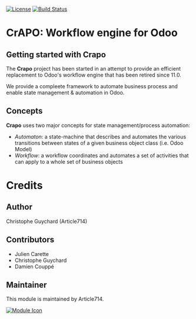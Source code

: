 [![License](https://img.shields.io/badge/licence-LGPL--3-blue.svg)](http://www.gnu.org/licenses/lgpl-3.0-standalone.html)
[![Build Status](https://travis-ci.com/article714/crapo.svg?branch=16.0)](https://travis-ci.com/article714/crapo)

# CrAPO: Workflow engine for Odoo

## Getting started with Crapo

The **Crapo** project has been started in an attempt to provide an efficient replacement to Odoo's workflow engine that has been retired since 11.0.

We provide a compleete framework to automate business process and enable state management & automation in Odoo.

## Concepts

**Crapo** uses two major concepts for state management/process automation:

- _Automaton_: a state-machine that describes and automates the various transitions between states of a given business object class (i.e. Odoo Model)
- _Workflow_: a workflow coordinates and automates a set of activities that can apply to a whole set of business objects

# Credits

## Author

Christophe Guychard (Article714)

## Contributors

- Julien Carette
- Christophe Guychard
- Damien Couppé

## Maintainer

This module is maintained by Article714.

[![Module Icon](https://article714.org/branding/)](https://www.article714.org)
